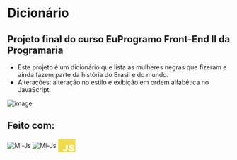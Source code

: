 ﻿# Dicionário
## Projeto final do curso EuProgramo Front-End II da Programaria

- Este projeto é um dicionário que lista as mulheres negras que fizeram e ainda fazem parte da história do Brasil e do mundo.
- Alterações: alteração no estilo e exibição em ordem alfabética no JavaScript.

![image](https://user-images.githubusercontent.com/43293325/221505865-f7ee0f67-dcb1-477c-9c66-dad6d748dc80.png)


## Feito com:
<div style="display: inline_block">
  <img align="center" alt="Mi-Js" height="30" width="40" src="https://cdn.jsdelivr.net/gh/devicons/devicon/icons/html5/html5-original.svg" />
  <img align="center" alt="Mi-Js" height="30" width="40" src="https://cdn.jsdelivr.net/gh/devicons/devicon/icons/css3/css3-original.svg" />      
  <img align="center" alt="Mi-Js" height="30" width="40" src="https://raw.githubusercontent.com/devicons/devicon/master/icons/javascript/javascript-plain.svg">
  </div>
